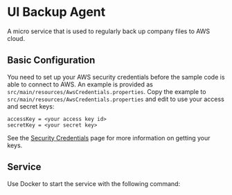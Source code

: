 # UI Backup Agent

A micro service that is used to regularly back up company files to AWS cloud.


## Basic Configuration

You need to set up your AWS security credentials before the sample code is able
to connect to AWS. An example is provided as `src/main/resources/AwsCredentials.properties`.
Copy the example to `src/main/resources/AwsCredentials.properties` and edit to
use your access and secret keys:

    accessKey = <your access key id>
    secretKey = <your secret key>

See the [Security Credentials](http://aws.amazon.com/security-credentials) page
for more information on getting your keys.


## Service

Use Docker to start the service with the following command:

``                                                      ``

